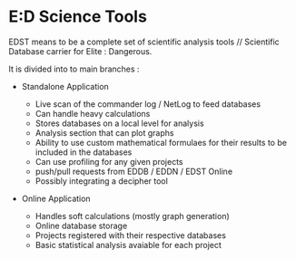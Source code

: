 # E:D Science Tools

EDST means to be a complete set of scientific analysis tools // Scientific Database carrier for Elite : Dangerous.

It is divided into to main branches :

- Standalone Application
  - Live scan of the commander log / NetLog to feed databases
  - Can handle heavy calculations
  - Stores databases on a local level for analysis
  - Analysis section that can plot graphs
  - Ability to use custom mathematical formulaes for their results to be included in the databases
  - Can use profiling for any given projects
  - push/pull requests from EDDB / EDDN / EDST Online
  - Possibly integrating a decipher tool
  
- Online Application
  - Handles soft calculations (mostly graph generation)
  - Online database storage
  - Projects registered with their respective databases
  - Basic statistical analysis avaiable for each project
  
